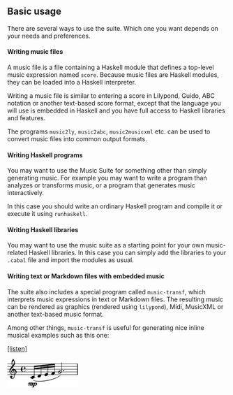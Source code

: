 


## Basic usage

There are several ways to use the suite. Which one you want depends on your needs and preferences.

#### Writing music files

A music file is a file containing a Haskell module that defines a top-level music expression named `score`. Because music files are Haskell modules, they can be loaded into a Haskell interpreter.

Writing a music file is similar to entering a score in Lilypond, Guido, ABC notation or another text-based score format, except that the language you will use is embedded in Haskell and you have full access to Haskell libraries and features.

The programs `music2ly`, `music2abc`, `music2musicxml` etc. can be used to convert music files into common output formats.

#### Writing Haskell programs

You may want to use the Music Suite for something other than simply generating music. For example you may want to write a program than analyzes or transforms music, or a program that generates music interactively.

In this case you should write an ordinary Haskell program and compile it or execute it using `runhaskell`.

#### Writing Haskell libraries

You may want to use the music suite as a starting point for your own music-related Haskell libraries. In this case you can simply add the libraries to your `.cabal` file and import the modules as usual.

#### Writing text or Markdown files with embedded music

The suite also includes a special program called `music-transf`, which interprets music expressions in text or Markdown files. The resulting music can be rendered as graphics (rendered using `lilypond`), Midi, MusicXML or another text-based music format.

Among other things, `music-transf` is useful for generating nice inline musical examples such as this one:

<div class='haskell-music-listen'><a href='7f91a65ab498b752.mid'>[listen]</a></div>

![](7f91a65ab498b752x.png)








